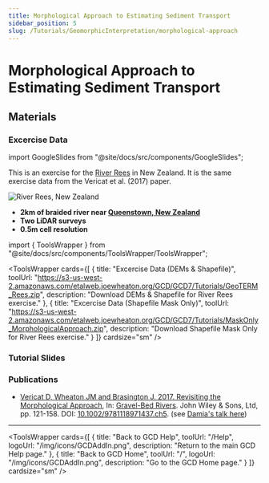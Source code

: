 ```yaml
---
title: Morphological Approach to Estimating Sediment Transport
sidebar_position: 5
slug: /Tutorials/GeomorphicInterpretation/morphological-approach
---
```


# Morphological Approach to Estimating Sediment Transport

## Materials
### Excercise Data


import GoogleSlides from "@site/docs/src/components/GoogleSlides";


This is an exercise for the [River Rees](https://sites.google.com/site/reesscan/) in New Zealand. It is the same exercise data from the Vericat et al. (2017) paper.

![River Rees, New Zealand](/img/datasets/rees_200t.png)

- **2km of braided river near [Queenstown, New Zealand](https://www.google.com/maps/place/44%C2%B046'38.6%22S+168%C2%B024'17.9%22E/@-44.7767196,168.3891697,7451m/data=!3m1!1e3!4m5!3m4!1s0x0:0x0!8m2!3d-44.777379!4d168.404972)**
- **Two LiDAR surveys**
- **0.5m cell resolution**


import { ToolsWrapper } from "@site/docs/src/components/ToolsWrapper/ToolsWrapper";

<ToolsWrapper
  cards={[
    {
      title: "Excercise Data (DEMs & Shapefile)",
      toolUrl: "https://s3-us-west-2.amazonaws.com/etalweb.joewheaton.org/GCD/GCD7/Tutorials/GeoTERM_Rees.zip",
      description: "Download DEMs & Shapefile for River Rees exercise."
    },
    {
      title: "Excercise Data (Shapefile Mask Only)",
      toolUrl: "https://s3-us-west-2.amazonaws.com/etalweb.joewheaton.org/GCD/GCD7/Tutorials/MaskOnly_MorphologicalApproach.zip",
      description: "Download Shapefile Mask Only for River Rees exercise."
    }
  ]}
  cardsize="sm"
/>



### Tutorial Slides
<GoogleSlides src="https://docs.google.com/presentation/d/e/2PACX-1vScWGoxcX9jz-_hwzoCm9T5tsFXXQEZDztzdKbs6UxdCMeVbCJuOUbSIOKRNkzGThMo6Wze-alTNP8d/embed?start=false&loop=false&delayms=3000" title="Morphological Approach Tutorial Slides" width={960} height={749} />


### Publications
- [Vericat D, Wheaton JM and Brasington J. 2017. Revisiting the Morphological Approach](https://www.researchgate.net/publication/316997409_5_Revisiting_the_Morphological_Approach_Opportunities_and_Challenges_with_Repeat_High-Resolution_Topography), In: [Gravel-Bed Rivers](http://dx.doi.org/10.1002/9781118971437). John Wiley & Sons, Ltd, pp. 121-158. DOI: [10.1002/9781118971437.ch5](http://dx.doi.org/10.1002/9781118971437.ch5). (see [Damia's talk here](https://www.youtube.com/watch?v=JPuxqrXStNM))

------

<ToolsWrapper
  cards={[
    {
      title: "Back to GCD Help",
      toolUrl: "/Help",
      logoUrl: "/img/icons/GCDAddIn.png",
      description: "Return to the main GCD Help page."
    },
    {
      title: "Back to GCD Home",
      toolUrl: "/",
      logoUrl: "/img/icons/GCDAddIn.png",
      description: "Go to the GCD Home page."
    }
  ]}
  cardsize="sm"
/>
